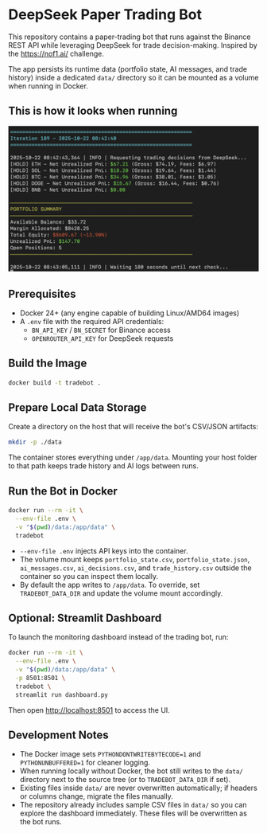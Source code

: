 # DeepSeek Paper Trading Bot

This repository contains a paper-trading bot that runs against the Binance REST API while leveraging DeepSeek for trade decision-making. Inspired by the https://nof1.ai/ challenge. 

The app persists its runtime data (portfolio state, AI messages, and trade history) inside a dedicated `data/` directory so it can be mounted as a volume when running in Docker.

## This is how it looks when running
![DeepSeek Trading Bot Dashboard](examples/screenshot.png)

## Prerequisites

- Docker 24+ (any engine capable of building Linux/AMD64 images)
- A `.env` file with the required API credentials:
  - `BN_API_KEY` / `BN_SECRET` for Binance access
  - `OPENROUTER_API_KEY` for DeepSeek requests

## Build the Image

```bash
docker build -t tradebot .
```

## Prepare Local Data Storage

Create a directory on the host that will receive the bot's CSV/JSON artifacts:

```bash
mkdir -p ./data
```

The container stores everything under `/app/data`. Mounting your host folder to that path keeps trade history and AI logs between runs.

## Run the Bot in Docker

```bash
docker run --rm -it \
  --env-file .env \
  -v "$(pwd)/data:/app/data" \
  tradebot
```

- `--env-file .env` injects API keys into the container.
- The volume mount keeps `portfolio_state.csv`, `portfolio_state.json`, `ai_messages.csv`, `ai_decisions.csv`, and `trade_history.csv` outside the container so you can inspect them locally.
- By default the app writes to `/app/data`. To override, set `TRADEBOT_DATA_DIR` and update the volume mount accordingly.

## Optional: Streamlit Dashboard

To launch the monitoring dashboard instead of the trading bot, run:

```bash
docker run --rm -it \
  --env-file .env \
  -v "$(pwd)/data:/app/data" \
  -p 8501:8501 \
  tradebot \
  streamlit run dashboard.py
```

Then open <http://localhost:8501> to access the UI.

## Development Notes

- The Docker image sets `PYTHONDONTWRITEBYTECODE=1` and `PYTHONUNBUFFERED=1` for cleaner logging.
- When running locally without Docker, the bot still writes to the `data/` directory next to the source tree (or to `TRADEBOT_DATA_DIR` if set).
- Existing files inside `data/` are never overwritten automatically; if headers or columns change, migrate the files manually.
- The repository already includes sample CSV files in `data/` so you can explore the dashboard immediately. These files will be overwritten as the bot runs.
